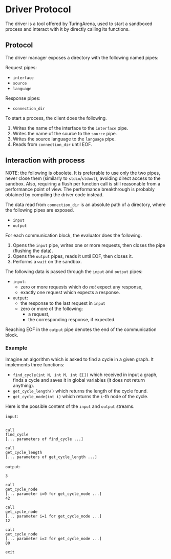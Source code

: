 # Driver Protocol

The driver is a tool offered by TuringArena,
used to start a sandboxed process and interact with it
by directly calling its functions.

## Protocol

The driver manager exposes a directory with the following named pipes:

Request pipes:

- `interface`
- `source`
- `language`

Response pipes:

- `connection_dir`

To start a process, the client does the following.

1. Writes the name of the interface to the `interface` pipe.
2. Writes the name of the source to the `source` pipe.
3. Writes the source language to the `language` pipe.
4. Reads from `connection_dir` until EOF.

## Interaction with process

NOTE: the following is obsolete.
It is preferable to use only the two pipes,
never close them (similarly to `stdin`/`stdout`),
avoiding direct access to the sandbox.
Also, requiring a flush per function call is still reasonable
from a performance point of view.
The performance breakthrough is probably obtained
by compiling the driver code instead.

The data read from `connection_dir` is an absolute path
of a directory, where the following pipes are exposed.

- `input`
- `output`

For each communication block, the evaluator does the following.
1. Opens the `input` pipe, writes one or more requests, then closes the pipe (flushing the data).
2. Opens the `output` pipes, reads it until EOF, then closes it.
3. Performs a `wait` on the sandbox.

The following data is passed through the `input` and `output` pipes:

- `input`:
    - zero or more requests which do *not* expect any response,
    - exactly one request which expects a response.
- `output`:
    - the response to the last request in `input`
    - zero or more of the following:
        - a request,
        - the corresponding response, if expected.

Reaching EOF in the `output` pipe
denotes the end of the communication block.

### Example

Imagine an algorithm which is asked to find a cycle in a given graph.
It implements three functions:

- `find_cycle(int N, int M, int E[])` which received in input a graph, 
finds a cycle and saves it in global variables (it does not return anything).
- `get_cycle_length()` which returns the length of the cycle found.
- `get_cycle_node(int i)` which returns the `i`-th node of the cycle.

Here is the possible content of the `input` and `output` streams.

`input`:
```

call
find_cycle
[... parameters of find_cycle ...]

call
get_cycle_length
[... parameters of get_cycle_length ...]
```

`output`:
```
3

call
get_cycle_node
[... parameter i=0 for get_cycle_node ...]
42

call
get_cycle_node
[... parameter i=1 for get_cycle_node ...]
12

call
get_cycle_node
[... parameter i=2 for get_cycle_node ...]
80

exit
```